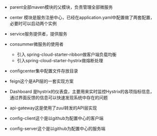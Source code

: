- parent全部maven模块的父模块，负责管理全部微服务

- center 模块是服务注册中心，已经在application.yaml中配置做了两套配置，必要时可以启动两个实例

- service服务提供者，提供服务

- consummer微服务的使用者

  - 引入 spring-cloud-starter-ribbon做客户端负载均衡
  - 引入spring-cloud-starter-hystrix做熔断处理

- configcenter集中配置文件存放目录

- feign这个是API层的一套实现方案

- Dashboard 是hystrix的仪表盘，主要用来实时监控Hystrix的各项指标信息，通过界面反馈的信息可以快速发现系统中存在的问题 

- api-gateway这是使用了zuul转发的API层实现

- config-client这个是以github为配置中心的客户端

- config-server这个是以github为配置中心的服务端

  